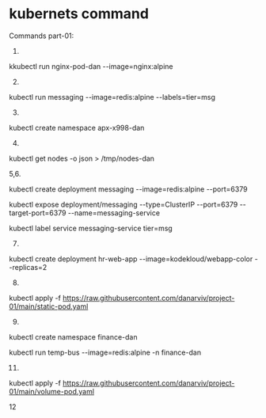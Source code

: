# kubernets command
Commands part-01:

1.

kkubectl run nginx-pod-dan --image=nginx:alpine

2.

kubectl run messaging --image=redis:alpine --labels=tier=msg

3.

kubectl create namespace apx-x998-dan

4.

kubectl get nodes -o json > /tmp/nodes-dan

5,6.

kubectl create deployment messaging --image=redis:alpine --port=6379

kubectl expose deployment/messaging --type=ClusterIP --port=6379  --target-port=6379 --name=messaging-service

kubectl label service messaging-service tier=msg


7.

 kubectl create deployment hr-web-app --image=kodekloud/webapp-color --replicas=2
 
8.

kubectl apply -f https://raw.githubusercontent.com/danarviv/project-01/main/static-pod.yaml

9.

kubectl create namespace finance-dan

kubectl run temp-bus --image=redis:alpine -n finance-dan

11.

kubectl apply -f https://raw.githubusercontent.com/danarviv/project-01/main/volume-pod.yaml

12












